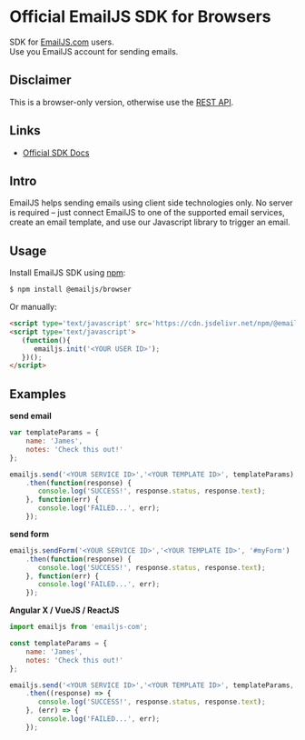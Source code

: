 # Official EmailJS SDK for Browsers
SDK for [EmailJS.com](https://www.emailjs.com) users.
\
Use you EmailJS account for sending emails.

## Disclaimer
This is a browser-only version, otherwise use the [REST API](https://www.emailjs.com/docs/rest-api/send/).

## Links
* [Official SDK Docs](https://www.emailjs.com/docs)

## Intro
EmailJS helps sending emails using client side technologies only. No server is required – just connect EmailJS to one of the supported email services, create an email template, and use our Javascript library to trigger an email.

## Usage

Install EmailJS SDK using [npm](https://www.npmjs.com/):

``` bash
$ npm install @emailjs/browser
```

Or manually: 

``` html
<script type='text/javascript' src='https://cdn.jsdelivr.net/npm/@emailjs/browser@3/dist/email.min.js'></script>
<script type='text/javascript'>
   (function(){
      emailjs.init('<YOUR USER ID>');
   })();
</script>
```

## Examples

__send email__

``` js
var templateParams = {
    name: 'James',
    notes: 'Check this out!'
};

emailjs.send('<YOUR SERVICE ID>','<YOUR TEMPLATE ID>', templateParams)
	.then(function(response) {
	   console.log('SUCCESS!', response.status, response.text);
	}, function(err) {
	   console.log('FAILED...', err);
	});
```

__send form__

``` js
emailjs.sendForm('<YOUR SERVICE ID>','<YOUR TEMPLATE ID>', '#myForm')
	.then(function(response) {
	   console.log('SUCCESS!', response.status, response.text);
	}, function(err) {
	   console.log('FAILED...', err);
	});
```

__Angular X / VueJS / ReactJS__
``` js
import emailjs from 'emailjs-com';

const templateParams = {
    name: 'James',
    notes: 'Check this out!'
};

emailjs.send('<YOUR SERVICE ID>','<YOUR TEMPLATE ID>', templateParams, '<YOUR USER ID>')
	.then((response) => {
	   console.log('SUCCESS!', response.status, response.text);
	}, (err) => {
	   console.log('FAILED...', err);
	});
```
